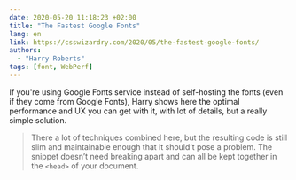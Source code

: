 ```yaml
---
date: 2020-05-20 11:18:23 +02:00
title: "The Fastest Google Fonts"
lang: en
link: https://csswizardry.com/2020/05/the-fastest-google-fonts/
authors:
  - "Harry Roberts"
tags: [font, WebPerf]
---
```


If you're using Google Fonts service instead of self-hosting the fonts (even if they come from Google Fonts), Harry shows here the optimal performance and UX you can get with it, with lot of details, but a really simple solution.

> There a lot of techniques combined here, but the resulting code is still slim and maintainable enough that it should’t pose a problem. The snippet doesn’t need breaking apart and can all be kept together in the `<head>` of your document.
